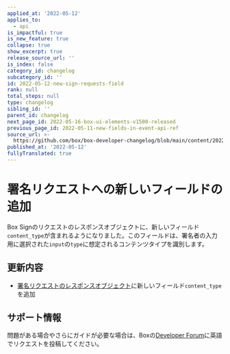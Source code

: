 ```yaml
---
applied_at: '2022-05-12'
applies_to:
  - api
is_impactful: true
is_new_feature: true
collapse: true
show_excerpt: true
release_source_url: ''
is_index: false
category_id: changelog
subcategory_id: ''
id: 2022-05-12-new-sign-requests-field
rank: null
total_steps: null
type: changelog
sibling_id: ''
parent_id: changelog
next_page_id: 2022-05-16-box-ui-elements-v1500-released
previous_page_id: 2022-05-11-new-fields-in-event-api-ref
source_url: >-
  https://github.com/box/box-developer-changelog/blob/main/content/2022/05-12-new-sign-requests-field.md
published_at: '2022-05-12'
fullyTranslated: true
---
```

# 署名リクエストへの新しいフィールドの追加

Box Signのリクエストのレスポンスオブジェクトに、新しいフィールド`content_type`が含まれるようになりました。このフィールドは、署名者の入力用に選択された`input`の`type`に想定されるコンテンツタイプを識別します。

<!-- more -->

## 更新内容

* [署名リクエストのレスポンスオブジェクト][2]に新しいフィールド`content_type`を追加

## サポート情報

問題がある場合やさらにガイドが必要な場合は、Boxの[Developer Forum][1]に英語でリクエストを投稿してください。

[1]: https://support.box.com/hc/en-us/community/topics/360001932973-Platform-and-Developer-Forum

[2]: r://sign-request/#param-signers-inputs-content_type
